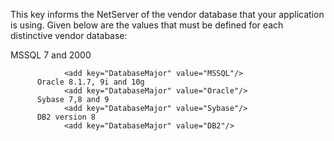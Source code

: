 <properties date="2016-05-10"
SortOrder="75"
/>

This key informs the NetServer of the vendor database that your application is using. Given below are the values that must be defined for each distinctive vendor database:

MSSQL 7 and 2000

```
            <add key="DatabaseMajor" value="MSSQL"/>
      Oracle 8.1.7, 9i and 10g
            <add key="DatabaseMajor" value="Oracle"/>
      Sybase 7,8 and 9
            <add key="DatabaseMajor" value="Sybase"/>
      DB2 version 8
            <add key="DatabaseMajor" value="DB2"/>
```
